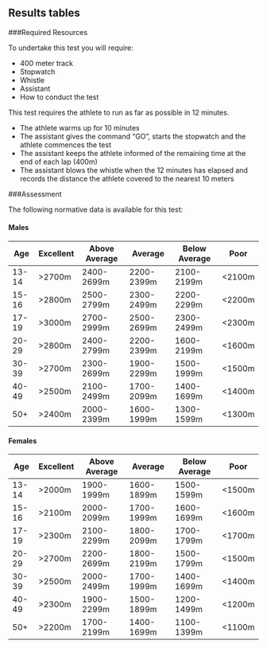 ## Results tables

###Required Resources

To undertake this test you will require:

* 400 meter track
* Stopwatch
* Whistle
* Assistant
* How to conduct the test

This test requires the athlete to run as far as possible in 12 minutes.

* The athlete warms up for 10 minutes
* The assistant gives the command “GO”, starts the stopwatch and the athlete commences the test
* The assistant keeps the athlete informed of the remaining time at the end of each lap (400m)
* The assistant blows the whistle when the 12 minutes has elapsed and records the distance the athlete covered to the nearest 10 meters

###Assessment

The following normative data is available for this test:


#### Males
| Age   | Excellent | Above Average | Average    | Below Average | Poor   |
|-------|-----------|---------------|------------|---------------|--------|
| 13-14 | >2700m    | 2400-2699m    | 2200-2399m | 2100-2199m    | <2100m |
| 15-16 | >2800m    | 2500-2799m    | 2300-2499m | 2200-2299m    | <2200m |
| 17-19 | >3000m    | 2700-2999m    | 2500-2699m | 2300-2499m    | <2300m |
| 20-29 | >2800m    | 2400-2799m    | 2200-2399m | 1600-2199m    | <1600m |
| 30-39 | >2700m    | 2300-2699m    | 1900-2299m | 1500-1999m    | <1500m |
| 40-49 | >2500m    | 2100-2499m    | 1700-2099m | 1400-1699m    | <1400m |
| 50+   | >2400m    | 2000-2399m    | 1600-1999m | 1300-1599m    | <1300m |

#### Females

| Age   | Excellent | Above Average | Average    | Below Average | Poor   |
|-------|-----------|---------------|------------|---------------|--------|
| 13-14 | >2000m    | 1900-1999m    | 1600-1899m | 1500-1599m    | <1500m |
| 15-16 | >2100m    | 2000-2099m    | 1700-1999m | 1600-1699m    | <1600m |
| 17-19 | >2300m    | 2100-2299m    | 1800-2099m | 1700-1799m    | <1700m |
| 20-29 | >2700m    | 2200-2699m    | 1800-2199m | 1500-1799m    | <1500m |
| 30-39 | >2500m    | 2000-2499m    | 1700-1999m | 1400-1699m    | <1400m |
| 40-49 | >2300m    | 1900-2299m    | 1500-1899m | 1200-1499m    | <1200m |
| 50+   | >2200m    | 1700-2199m    | 1400-1699m | 1100-1399m    | <1100m |
